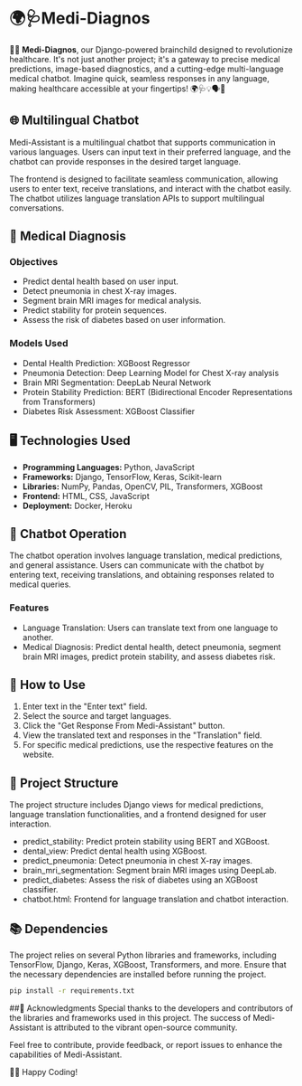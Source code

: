 # 🌍🩺Medi-Diagnos

👩‍⚕️ **Medi-Diagnos**, our Django-powered brainchild designed to revolutionize healthcare. It's not just another project; it's a gateway to precise medical predictions, image-based diagnostics, and a cutting-edge multi-language medical chatbot. Imagine quick, seamless responses in any language, making healthcare accessible at your fingertips! 🌍🩺💡🗣💬

## 🌐 Multilingual Chatbot

Medi-Assistant is a multilingual chatbot that supports communication in various languages. Users can input text in their preferred language, and the chatbot can provide responses in the desired target language.

The frontend is designed to facilitate seamless communication, allowing users to enter text, receive translations, and interact with the chatbot easily. The chatbot utilizes language translation APIs to support multilingual conversations.

## 🏥 Medical Diagnosis

### Objectives

- Predict dental health based on user input.
- Detect pneumonia in chest X-ray images.
- Segment brain MRI images for medical analysis.
- Predict stability for protein sequences.
- Assess the risk of diabetes based on user information.

### Models Used

- Dental Health Prediction: XGBoost Regressor
- Pneumonia Detection: Deep Learning Model for Chest X-ray analysis
- Brain MRI Segmentation: DeepLab Neural Network
- Protein Stability Prediction: BERT (Bidirectional Encoder Representations from Transformers)
- Diabetes Risk Assessment: XGBoost Classifier

## 🖥️ Technologies Used

- **Programming Languages:** Python, JavaScript
- **Frameworks:** Django, TensorFlow, Keras, Scikit-learn
- **Libraries:** NumPy, Pandas, OpenCV, PIL, Transformers, XGBoost
- **Frontend:** HTML, CSS, JavaScript
- **Deployment:** Docker, Heroku

## 🤖 Chatbot Operation

The chatbot operation involves language translation, medical predictions, and general assistance. Users can communicate with the chatbot by entering text, receiving translations, and obtaining responses related to medical queries.

### Features

- Language Translation: Users can translate text from one language to another.
- Medical Diagnosis: Predict dental health, detect pneumonia, segment brain MRI images, predict protein stability, and assess diabetes risk.

## 🚀 How to Use

1. Enter text in the "Enter text" field.
2. Select the source and target languages.
3. Click the "Get Response From Medi-Assistant" button.
4. View the translated text and responses in the "Translation" field.
5. For specific medical predictions, use the respective features on the website.

## 📁 Project Structure

The project structure includes Django views for medical predictions, language translation functionalities, and a frontend designed for user interaction.

- predict_stability: Predict protein stability using BERT and XGBoost.
- dental_view: Predict dental health using XGBoost.
- predict_pneumonia: Detect pneumonia in chest X-ray images.
- brain_mri_segmentation: Segment brain MRI images using DeepLab.
- predict_diabetes: Assess the risk of diabetes using an XGBoost classifier.
- chatbot.html: Frontend for language translation and chatbot interaction.

## 📚 Dependencies

The project relies on several Python libraries and frameworks, including TensorFlow, Django, Keras, XGBoost, Transformers, and more. Ensure that the necessary dependencies are installed before running the project.

```bash
pip install -r requirements.txt

```

##🌟 Acknowledgments
Special thanks to the developers and contributors of the libraries and frameworks used in this project. The success of Medi-Assistant is attributed to the vibrant open-source community.

Feel free to contribute, provide feedback, or report issues to enhance the capabilities of Medi-Assistant.

👨‍💻 Happy Coding!
